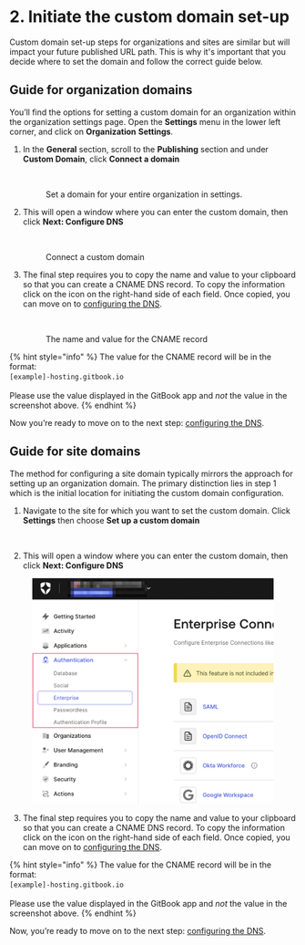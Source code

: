 # 2. Initiate the custom domain set-up

Custom domain set-up steps for organizations and sites are similar but will impact your future published URL path. This is why it's important that you decide where to set the domain and follow the correct guide below.

## Guide for organization domains

You’ll find the options for setting a custom domain for an organization within the organization settings page. Open the **Settings** menu in the lower left corner, and click on **Organization** **Settings**.

1.  In the **General** section, scroll to the **Publishing** section and under **Custom Domain**, click **Connect a domain**

    <figure><img src="../../../.gitbook/assets/organization-domain.png" alt=""><figcaption><p>Set a domain for your entire organization in settings.</p></figcaption></figure>
2.  This will open a window where you can enter the custom domain, then click **Next: Configure DNS**

    <div data-full-width="true"><figure><img src="../../../.gitbook/assets/org-enter-subdomain.png" alt=""><figcaption><p>Connect a custom domain</p></figcaption></figure></div>
3.  The final step requires you to copy the name and value to your clipboard so that you can create a CNAME DNS record. To copy the information click on the icon on the right-hand side of each field. Once copied, you can move on to [configuring the DNS](configure-dns.md).

    <div data-full-width="true"><figure><img src="../../../.gitbook/assets/configure-dns.png" alt=""><figcaption><p>The name and value for the CNAME record</p></figcaption></figure></div>

{% hint style="info" %}
The value for the CNAME record will be in the format:\
`[example]-hosting.gitbook.io`\
\
Please use the value displayed in the GitBook app and _not_ the value in the screenshot above.
{% endhint %}

Now you’re ready to move on to the next step: [configuring the DNS](configure-dns.md).

## Guide for site domains

The method for configuring a site domain typically mirrors the approach for setting up an organization domain. The primary distinction lies in step 1 which is the initial location for initiating the custom domain configuration.

1. Navigate to the site for which you want to set the custom domain. Click **Settings** then choose **Set up a custom domain**

<figure><img src="../../../.gitbook/assets/published-content-site-settings.png" alt=""><figcaption></figcaption></figure>

2. This will open a window where you can enter the custom domain, then click **Next: Configure DNS**

<figure><img src="../../../.gitbook/assets/image (3).png" alt=""><figcaption></figcaption></figure>

3. The final step requires you to copy the name and value to your clipboard so that you can create a CNAME DNS record. To copy the information click on the icon on the right-hand side of each field. Once copied, you can move on to [configuring the DNS](configure-dns.md).

{% hint style="info" %}
The value for the CNAME record will be in the format:\
`[example]-hosting.gitbook.io`\
\
Please use the value displayed in the GitBook app and _not_ the value in the screenshot above.
{% endhint %}

Now, you’re ready to move on to the next step: [configuring the DNS](configure-dns.md).
